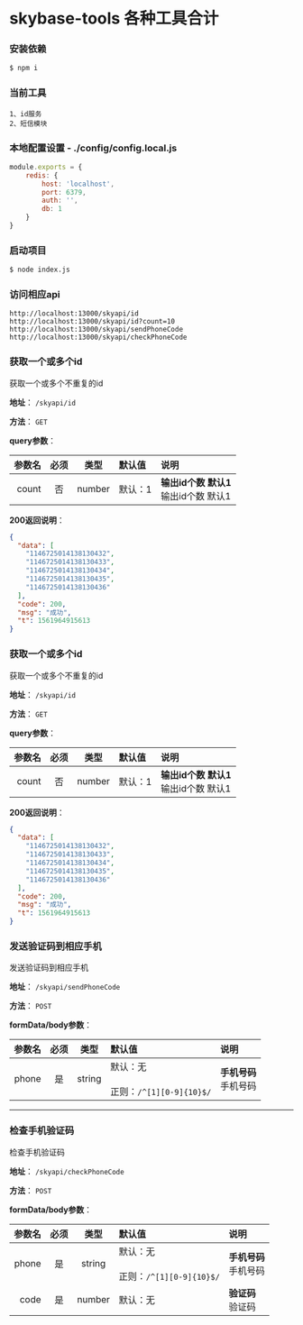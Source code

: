 # skybase-tools 各种工具合计

### 安装依赖

```bash
$ npm i
```

### 当前工具
    1、id服务
    2、短信模块

### 本地配置设置 - ./config/config.local.js
```js
module.exports = {
    redis: {
        host: 'localhost',
        port: 6379,
        auth: '',
        db: 1
    }
}
```

### 启动项目

```bash
$ node index.js
```

### 访问相应api

```
http://localhost:13000/skyapi/id
http://localhost:13000/skyapi/id?count=10
http://localhost:13000/skyapi/sendPhoneCode
http://localhost:13000/skyapi/checkPhoneCode
```
### 获取一个或多个id

获取一个或多个不重复的id

**地址**： `/skyapi/id`

**方法**： `GET`

**query参数**：

| 参数名 | 必须 | 类型 | 默认值 | 说明 |
| ---: | :---: | :---: | :--- | :--- |
| count | 否 | number | 默认：1<br> | **输出id个数 默认1**<br>输出id个数 默认1 |

**200返回说明**：

```json
{
  "data": [
    "1146725014138130432",
    "1146725014138130433",
    "1146725014138130434",
    "1146725014138130435",
    "1146725014138130436"
  ],
  "code": 200,
  "msg": "成功",
  "t": 1561964915613
}
```

### 获取一个或多个id

获取一个或多个不重复的id

**地址**： `/skyapi/id`

**方法**： `GET`

**query参数**：

| 参数名 | 必须 | 类型 | 默认值 | 说明 |
| ---: | :---: | :---: | :--- | :--- |
| count | 否 | number | 默认：1<br> | **输出id个数 默认1**<br>输出id个数 默认1 |

**200返回说明**：

```json
{
  "data": [
    "1146725014138130432",
    "1146725014138130433",
    "1146725014138130434",
    "1146725014138130435",
    "1146725014138130436"
  ],
  "code": 200,
  "msg": "成功",
  "t": 1561964915613
}
```

### 发送验证码到相应手机

发送验证码到相应手机

**地址**： `/skyapi/sendPhoneCode`

**方法**： `POST`



**formData/body参数**：

| 参数名 | 必须 | 类型 | 默认值 | 说明 |
| ---: | :---: | :---: | :--- | :--- |
| phone | 是 | string | 默认：无<br><br>正则：`/^[1][0-9]{10}$/` | **手机号码**<br>手机号码 |


---

### 检查手机验证码

检查手机验证码

**地址**： `/skyapi/checkPhoneCode`

**方法**： `POST`


**formData/body参数**：

| 参数名 | 必须 | 类型 | 默认值 | 说明 |
| ---: | :---: | :---: | :--- | :--- |
| phone | 是 | string | 默认：无<br><br>正则：`/^[1][0-9]{10}$/` | **手机号码**<br>手机号码 |
| code | 是 | number | 默认：无<br> | **验证码**<br>验证码 |